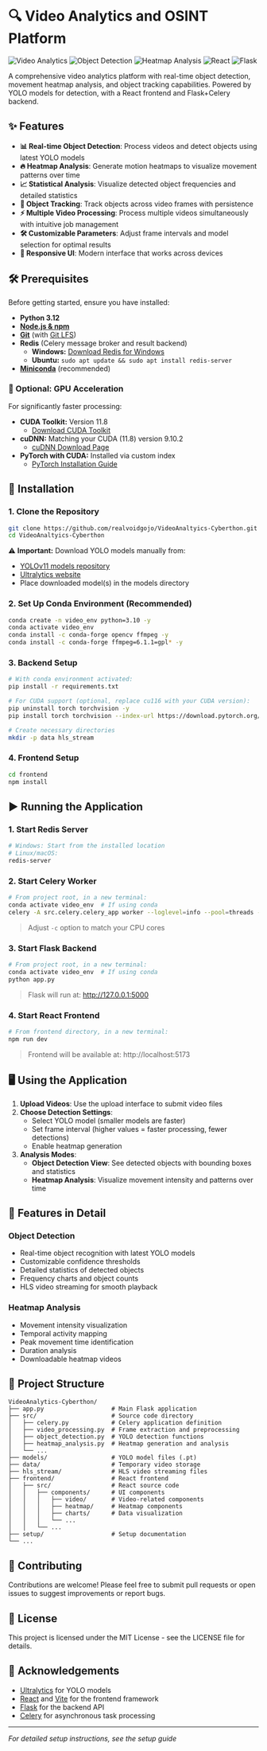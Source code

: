 # 🔍 Video Analytics and OSINT Platform

![Video Analytics](https://img.shields.io/badge/Video-Analytics-blue)
![Object Detection](https://img.shields.io/badge/Object-Detection-green)
![Heatmap Analysis](https://img.shields.io/badge/Heatmap-Analysis-red)
![React](https://img.shields.io/badge/React-Frontend-61DBFB)
![Flask](https://img.shields.io/badge/Flask-Backend-lightgrey)

A comprehensive video analytics platform with real-time object detection, movement heatmap analysis, and object tracking capabilities. Powered by YOLO models for detection, with a React frontend and Flask+Celery backend.

## ✨ Features

- **📊 Real-time Object Detection**: Process videos and detect objects using latest YOLO models
- **🔥 Heatmap Analysis**: Generate motion heatmaps to visualize movement patterns over time
- **📈 Statistical Analysis**: Visualize detected object frequencies and detailed statistics
- **🔄 Object Tracking**: Track objects across video frames with persistence
- **⚡ Multiple Video Processing**: Process multiple videos simultaneously with intuitive job management
- **🛠️ Customizable Parameters**: Adjust frame intervals and model selection for optimal results
- **📱 Responsive UI**: Modern interface that works across devices

## 🛠️ Prerequisites

Before getting started, ensure you have installed:

- **Python 3.12**
- **[Node.js & npm](https://nodejs.org/en/download)**
- **[Git](https://git-scm.com/downloads)** (with [Git LFS](https://git-lfs.com/))
- **Redis** (Celery message broker and result backend)
  - **Windows:** [Download Redis for Windows](https://github.com/tporadowski/redis/releases)
  - **Ubuntu:** `sudo apt update && sudo apt install redis-server`
- **[Miniconda](https://www.anaconda.com/docs/getting-started/miniconda/install#quickstart-install-instructions)** (recommended)

### 🚀 Optional: GPU Acceleration

For significantly faster processing:

- **CUDA Toolkit:** Version 11.8
  - [Download CUDA Toolkit](https://developer.nvidia.com/cuda-downloads)
- **cuDNN:** Matching your CUDA (11.8) version 9.10.2 
  - [cuDNN Download Page](https://developer.nvidia.com/cudnn-downloads)
- **PyTorch with CUDA:** Installed via custom index
  - [PyTorch Installation Guide](https://pytorch.org/get-started/locally/)

## 🧱 Installation

### 1. Clone the Repository

```bash
git clone https://github.com/realvoidgojo/VideoAnaltyics-Cyberthon.git
cd VideoAnaltyics-Cyberthon
```

⚠️ **Important:** Download YOLO models manually from:

- [YOLOv11 models repository](https://github.com/ultralytics/ultralytics)
- [Ultralytics website](https://ultralytics.com/)
- Place downloaded model(s) in the models directory

### 2. Set Up Conda Environment (Recommended)

```bash
conda create -n video_env python=3.10 -y
conda activate video_env
conda install -c conda-forge opencv ffmpeg -y
conda install -c conda-forge ffmpeg=6.1.1=gpl* -y
```

### 3. Backend Setup

```bash
# With conda environment activated:
pip install -r requirements.txt

# For CUDA support (optional, replace cu116 with your CUDA version):
pip uninstall torch torchvision -y
pip install torch torchvision --index-url https://download.pytorch.org/whl/cu118

# Create necessary directories
mkdir -p data hls_stream
```

### 4. Frontend Setup

```bash
cd frontend
npm install
```

## ▶️ Running the Application

### 1. Start Redis Server

```bash
# Windows: Start from the installed location
# Linux/macOS:
redis-server
```

### 2. Start Celery Worker

```bash
# From project root, in a new terminal:
conda activate video_env  # If using conda
celery -A src.celery.celery_app worker --loglevel=info --pool=threads -c 4
```

> Adjust `-c` option to match your CPU cores

### 3. Start Flask Backend

```bash
# From project root, in a new terminal:
conda activate video_env  # If using conda
python app.py
```

> Flask will run at: http://127.0.0.1:5000

### 4. Start React Frontend

```bash
# From frontend directory, in a new terminal:
npm run dev
```

> Frontend will be available at: http://localhost:5173

## 🖥️ Using the Application

1. **Upload Videos**: Use the upload interface to submit video files
2. **Choose Detection Settings**:
   - Select YOLO model (smaller models are faster)
   - Set frame interval (higher values = faster processing, fewer detections)
   - Enable heatmap generation
3. **Analysis Modes**:
   - **Object Detection View**: See detected objects with bounding boxes and statistics
   - **Heatmap Analysis**: Visualize movement intensity and patterns over time

## 🌟 Features in Detail

### Object Detection

- Real-time object recognition with latest YOLO models
- Customizable confidence thresholds
- Detailed statistics of detected objects
- Frequency charts and object counts
- HLS video streaming for smooth playback

### Heatmap Analysis

- Movement intensity visualization
- Temporal activity mapping
- Peak movement time identification
- Duration analysis
- Downloadable heatmap videos


## 📁 Project Structure

```
VideoAnalytics-Cyberthon/
├── app.py                   # Main Flask application
├── src/                     # Source code directory
│   ├── celery.py            # Celery application definition
│   ├── video_processing.py  # Frame extraction and preprocessing
│   ├── object_detection.py  # YOLO detection functions
│   ├── heatmap_analysis.py  # Heatmap generation and analysis
│   └── ...
├── models/                  # YOLO model files (.pt)
├── data/                    # Temporary video storage
├── hls_stream/              # HLS video streaming files
├── frontend/                # React frontend
│   ├── src/                 # React source code
│   │   ├── components/      # UI components
│   │   │   ├── video/       # Video-related components
│   │   │   ├── heatmap/     # Heatmap components
│   │   │   ├── charts/      # Data visualization
│   │   │   └── ...
│   │   └── ...
├── setup/                   # Setup documentation
└── ...
```

## 🤝 Contributing

Contributions are welcome! Please feel free to submit pull requests or open issues to suggest improvements or report bugs.

## 📄 License

This project is licensed under the MIT License - see the LICENSE file for details.

## 🙏 Acknowledgements

- [Ultralytics](https://ultralytics.com/) for YOLO models
- [React](https://reactjs.org/) and [Vite](https://vitejs.dev/) for the frontend framework
- [Flask](https://flask.palletsprojects.com/) for the backend API
- [Celery](https://docs.celeryq.dev/) for asynchronous task processing

---

_For detailed setup instructions, see the setup guide_
